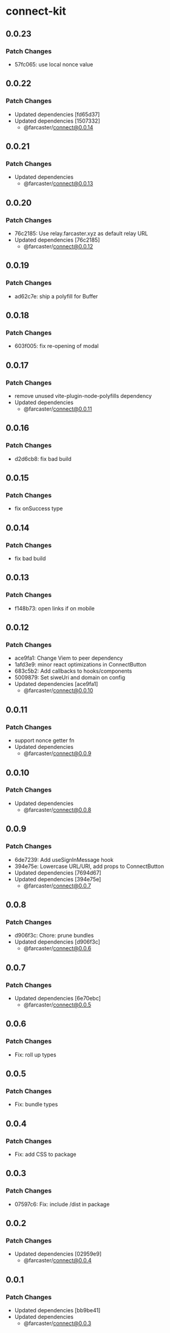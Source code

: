 # connect-kit

## 0.0.23

### Patch Changes

- 57fc065: use local nonce value

## 0.0.22

### Patch Changes

- Updated dependencies [fd65d37]
- Updated dependencies [1507332]
  - @farcaster/connect@0.0.14

## 0.0.21

### Patch Changes

- Updated dependencies
  - @farcaster/connect@0.0.13

## 0.0.20

### Patch Changes

- 76c2185: Use relay.farcaster.xyz as default relay URL
- Updated dependencies [76c2185]
  - @farcaster/connect@0.0.12

## 0.0.19

### Patch Changes

- ad62c7e: ship a polyfill for Buffer

## 0.0.18

### Patch Changes

- 603f005: fix re-opening of modal

## 0.0.17

### Patch Changes

- remove unused vite-plugin-node-polyfills dependency
- Updated dependencies
  - @farcaster/connect@0.0.11

## 0.0.16

### Patch Changes

- d2d6cb8: fix bad build

## 0.0.15

### Patch Changes

- fix onSuccess type

## 0.0.14

### Patch Changes

- fix bad build

## 0.0.13

### Patch Changes

- f148b73: open links if on mobile

## 0.0.12

### Patch Changes

- ace9fa1: Change Viem to peer dependency
- 1afd3e9: minor react optimizations in ConnectButton
- 683c5b2: Add callbacks to hooks/components
- 5009879: Set siweUri and domain on config
- Updated dependencies [ace9fa1]
  - @farcaster/connect@0.0.10

## 0.0.11

### Patch Changes

- support nonce getter fn
- Updated dependencies
  - @farcaster/connect@0.0.9

## 0.0.10

### Patch Changes

- Updated dependencies
  - @farcaster/connect@0.0.8

## 0.0.9

### Patch Changes

- 6de7239: Add useSignInMessage hook
- 394e75e: Lowercase URL/URI, add props to ConnectButton
- Updated dependencies [7694d67]
- Updated dependencies [394e75e]
  - @farcaster/connect@0.0.7

## 0.0.8

### Patch Changes

- d906f3c: Chore: prune bundles
- Updated dependencies [d906f3c]
  - @farcaster/connect@0.0.6

## 0.0.7

### Patch Changes

- Updated dependencies [6e70ebc]
  - @farcaster/connect@0.0.5

## 0.0.6

### Patch Changes

- Fix: roll up types

## 0.0.5

### Patch Changes

- Fix: bundle types

## 0.0.4

### Patch Changes

- Fix: add CSS to package

## 0.0.3

### Patch Changes

- 07597c6: Fix: include /dist in package

## 0.0.2

### Patch Changes

- Updated dependencies [02959e9]
  - @farcaster/connect@0.0.4

## 0.0.1

### Patch Changes

- Updated dependencies [bb9be41]
- Updated dependencies
  - @farcaster/connect@0.0.3

